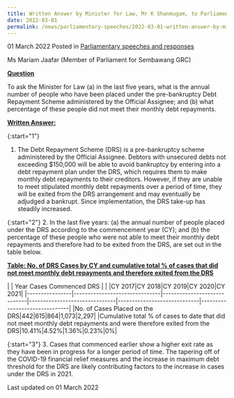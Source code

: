 ```yaml
---
title: Written Answer by Minister for Law, Mr K Shanmugam, to Parliamentary Question on Data on Annual Number of People Placed under Pre-bankruptcy Debt Repayment Scheme in Last Five Years
date: 2022-03-01
permalink: /news/parliamentary-speeches/2022-03-01-written-answer-by-minister-for-law-k-shanmugam-to-pq-on-data-on-annual-number-of-people-placed-under-pre-bankruptcy-debt-repayment-scheme-in-last-five-years/
---
```


01 March 2022 Posted in [Parliamentary speeches and responses](/news/parliamentary-speeches)

Ms Mariam Jaafar (Member of Parliament for Sembawang GRC) 
  
**<b><u>Question</u></b>**  

To ask the Minister for Law (a) in the last five years, what is the annual number of people who have been placed under the pre-bankruptcy Debt Repayment Scheme administered by the Official Assignee; and (b) what percentage of these people did not meet their monthly debt repayments.

**<b><u>Written Answer:</u></b>**  
 
{:start="1"}
1.	The Debt Repayment Scheme (DRS) is a pre-bankruptcy scheme administered by the Official Assignee. Debtors with unsecured debts not exceeding $150,000 will be able to avoid bankruptcy by entering into a debt repayment plan under the DRS, which requires them to make monthly debt repayments to their creditors. However, if they are unable to meet stipulated monthly debt repayments over a period of time, they will be exited from the DRS arrangement and may eventually be adjudged a bankrupt. Since implementation, the DRS take-up has steadily increased.  

{:start="2"}
2.	In the last five years: (a) the annual number of people placed under the DRS according to the commencement year (CY); and (b) the percentage of these people who were not able to meet their monthly debt repayments and therefore had to be exited from the DRS, are set out in the table below. 

**<b><u>Table: No. of DRS Cases by CY and cumulative total % of cases that did not meet monthly debt repayments and therefore exited from the DRS</u></b>**

|                |       Year Cases Commenced DRS        |
|                |CY 2017|CY 2018|CY 2019|CY 2020|CY 2021|
|----------------|-------------------------------|-----------------------------|-------------------------------|-----------------------------|-------------------------------|
|No. of Cases Placed on the DRS|442|615|864|1,073|2,297|
|Cumulative total % of cases to date that did not meet monthly debt repayments and were therefore exited from the DRS|10.41%|4.52%|1.36%|0.23%|0%|

{:start="3"}
3.	Cases that commenced earlier show a higher exit rate as they have been in progress for a longer period of time. The tapering off of the COVID-19 financial relief measures and the increase in maximum debt threshold for the DRS are likely contributing factors to the increase in cases under the DRS in 2021.

<p class="right-side-updated">Last updated on 01 March 2022</p>
